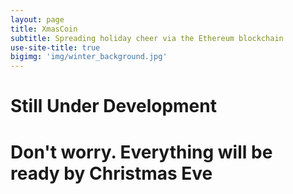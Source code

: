 ```yaml
---
layout: page
title: XmasCoin
subtitle: Spreading holiday cheer via the Ethereum blockchain
use-site-title: true
bigimg: 'img/winter_background.jpg'
---
```


<h1 class="text-center">Still Under Development</h1>

<h1 class="text-center">Don't worry. Everything will be ready by Christmas Eve</h1>


<div class="spacer"></div>





<div class="spacer"></div>
